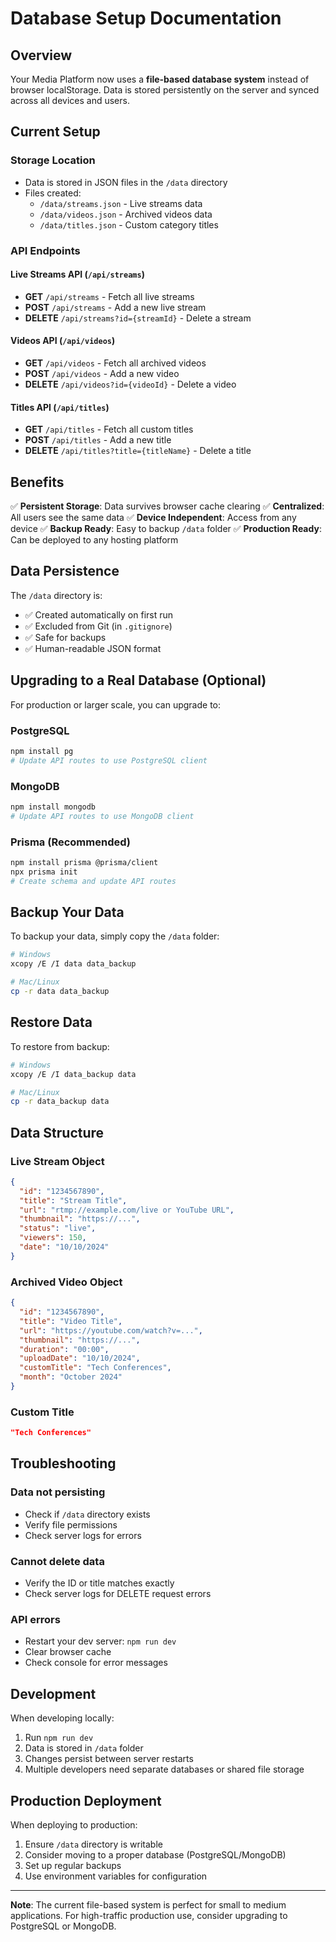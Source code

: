 # Database Setup Documentation

## Overview

Your Media Platform now uses a **file-based database system** instead of browser localStorage. Data is stored persistently on the server and synced across all devices and users.

## Current Setup

### Storage Location
- Data is stored in JSON files in the `/data` directory
- Files created:
  - `/data/streams.json` - Live streams data
  - `/data/videos.json` - Archived videos data
  - `/data/titles.json` - Custom category titles

### API Endpoints

#### Live Streams API (`/api/streams`)
- **GET** `/api/streams` - Fetch all live streams
- **POST** `/api/streams` - Add a new live stream
- **DELETE** `/api/streams?id={streamId}` - Delete a stream

#### Videos API (`/api/videos`)
- **GET** `/api/videos` - Fetch all archived videos
- **POST** `/api/videos` - Add a new video
- **DELETE** `/api/videos?id={videoId}` - Delete a video

#### Titles API (`/api/titles`)
- **GET** `/api/titles` - Fetch all custom titles
- **POST** `/api/titles` - Add a new title
- **DELETE** `/api/titles?title={titleName}` - Delete a title

## Benefits

✅ **Persistent Storage**: Data survives browser cache clearing
✅ **Centralized**: All users see the same data
✅ **Device Independent**: Access from any device
✅ **Backup Ready**: Easy to backup `/data` folder
✅ **Production Ready**: Can be deployed to any hosting platform

## Data Persistence

The `/data` directory is:
- ✅ Created automatically on first run
- ✅ Excluded from Git (in `.gitignore`)
- ✅ Safe for backups
- ✅ Human-readable JSON format

## Upgrading to a Real Database (Optional)

For production or larger scale, you can upgrade to:

### PostgreSQL
```bash
npm install pg
# Update API routes to use PostgreSQL client
```

### MongoDB
```bash
npm install mongodb
# Update API routes to use MongoDB client
```

### Prisma (Recommended)
```bash
npm install prisma @prisma/client
npx prisma init
# Create schema and update API routes
```

## Backup Your Data

To backup your data, simply copy the `/data` folder:

```bash
# Windows
xcopy /E /I data data_backup

# Mac/Linux
cp -r data data_backup
```

## Restore Data

To restore from backup:

```bash
# Windows
xcopy /E /I data_backup data

# Mac/Linux
cp -r data_backup data
```

## Data Structure

### Live Stream Object
```json
{
  "id": "1234567890",
  "title": "Stream Title",
  "url": "rtmp://example.com/live or YouTube URL",
  "thumbnail": "https://...",
  "status": "live",
  "viewers": 150,
  "date": "10/10/2024"
}
```

### Archived Video Object
```json
{
  "id": "1234567890",
  "title": "Video Title",
  "url": "https://youtube.com/watch?v=...",
  "thumbnail": "https://...",
  "duration": "00:00",
  "uploadDate": "10/10/2024",
  "customTitle": "Tech Conferences",
  "month": "October 2024"
}
```

### Custom Title
```json
"Tech Conferences"
```

## Troubleshooting

### Data not persisting
- Check if `/data` directory exists
- Verify file permissions
- Check server logs for errors

### Cannot delete data
- Verify the ID or title matches exactly
- Check server logs for DELETE request errors

### API errors
- Restart your dev server: `npm run dev`
- Clear browser cache
- Check console for error messages

## Development

When developing locally:
1. Run `npm run dev`
2. Data is stored in `/data` folder
3. Changes persist between server restarts
4. Multiple developers need separate databases or shared file storage

## Production Deployment

When deploying to production:
1. Ensure `/data` directory is writable
2. Consider moving to a proper database (PostgreSQL/MongoDB)
3. Set up regular backups
4. Use environment variables for configuration

---

**Note**: The current file-based system is perfect for small to medium applications. For high-traffic production use, consider upgrading to PostgreSQL or MongoDB.

